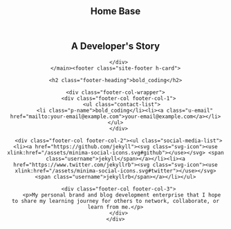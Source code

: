 
<html lang="en"><head>
  <meta charset="utf-8">
  <meta http-equiv="X-UA-Compatible" content="IE=edge">
  <meta name="viewport" content="width=device-width, initial-scale=1"><!-- Begin Jekyll SEO tag v2.6.1 -->
<title>Home Base | bold_coding</title>
<meta name="generator" content="Jekyll v3.8.7" />
<meta property="og:title" content="Home Base" />
<meta property="og:locale" content="en_US" />
<meta name="description" content="My personal brand and blog development enterprise that I hope to share my learning journey for others to network, collaborate, or learn from me." />
<meta property="og:description" content="My personal brand and blog development enterprise that I hope to share my learning journey for others to network, collaborate, or learn from me." />
<link rel="canonical" href="http://localhost:4000/" />
<meta property="og:url" content="http://localhost:4000/" />
<meta property="og:site_name" content="bold_coding" />
<script type="application/ld+json">
{"headline":"Home Base","description":"My personal brand and blog development enterprise that I hope to share my learning journey for others to network, collaborate, or learn from me.","url":"http://localhost:4000/","@type":"WebSite","name":"bold_coding","@context":"https://schema.org"}</script>
<!-- End Jekyll SEO tag -->
<link rel="stylesheet" href="/assets/main.css"><link type="application/atom+xml" rel="alternate" href="http://localhost:4000/feed.xml" title="bold_coding" /></head>
<body><header class="site-header" role="banner">


<main class="page-content" aria-label="Content">
      <div class="wrapper">
        <article class="post h-entry" itemscope itemtype="http://schema.org/BlogPosting">

  <header class="post-header">
    <h1 class="post-title p-name" itemprop="name headline">Home Base</h1>
    <p class="post-meta">
      <time class="dt-published" datetime="" itemprop="datePublished">
      </time></p>
  </header>

  <div class="post-content e-content" itemprop="articleBody">
    <head><style type="text/css">

</style>  <h1 id="a-developers-story-"> A Developer's Story </h1>
</head>


  </div><a class="u-url" href="/" hidden></a>
</article>

      </div>
    </main><footer class="site-footer h-card">
  <data class="u-url" href="/"></data>

  <div class="wrapper">

    <h2 class="footer-heading">bold_coding</h2>

    <div class="footer-col-wrapper">
      <div class="footer-col footer-col-1">
        <ul class="contact-list">
          <li class="p-name">bold_coding</li><li><a class="u-email" href="mailto:your-email@example.com">your-email@example.com</a></li></ul>
      </div>

      <div class="footer-col footer-col-2"><ul class="social-media-list"><li><a href="https://github.com/jekyll"><svg class="svg-icon"><use xlink:href="/assets/minima-social-icons.svg#github"></use></svg> <span class="username">jekyll</span></a></li><li><a href="https://www.twitter.com/jekyllrb"><svg class="svg-icon"><use xlink:href="/assets/minima-social-icons.svg#twitter"></use></svg> <span class="username">jekyllrb</span></a></li></ul>
</div>

      <div class="footer-col footer-col-3">
        <p>My personal brand and blog development enterprise that I hope to share my learning journey for others to network, collaborate, or learn from me.</p>
      </div>
    </div>

  </div>

</footer>

